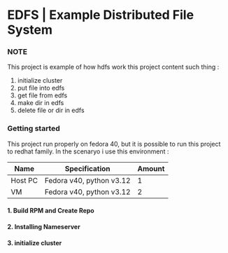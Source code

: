 # EDFS | Example Distributed File System

### NOTE

This project is example of how hdfs work this project content such thing :

1. initialize cluster 
1. put file into edfs
1. get file from edfs
1. make dir in edfs
1. delete file or dir in edfs

### Getting started

This project run properly on fedora 40, but it is possible to run this project to redhat family. In the scenaryo i use this environment :

| Name | Specification | Amount |
|---|---|---|
|Host PC | Fedora v40, python v3.12 | 1 |
|VM| Fedora v40, python v3.12 | 2 |

#### 1. Build RPM and Create Repo
#### 2. Installing Nameserver
#### 3. initialize cluster